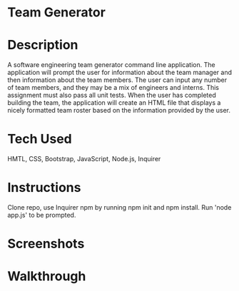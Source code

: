 # Team Generator

# Description

A software engineering team generator command line application. The application will prompt the user for information about the team manager and then information about the team members. The user can input any number of team members, and they may be a mix of engineers and interns. This assignment must also pass all unit tests. When the user has completed building the team, the application will create an HTML file that displays a nicely formatted team roster based on the information provided by the user.

# Tech Used

HMTL, CSS, Bootstrap, JavaScript, Node.js, Inquirer

# Instructions

Clone repo, use Inquirer npm by running npm init and npm install. Run 'node app.js' to be prompted.

# Screenshots

# Walkthrough
